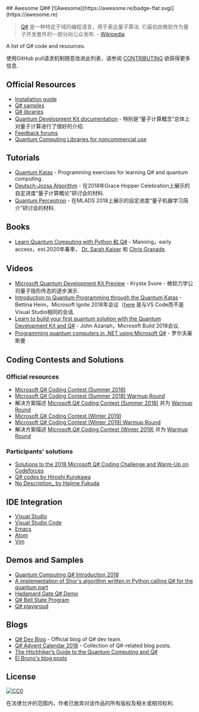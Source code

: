 <div class="github-widget" data-repo="ebraminio/awesome-qsharp"></div>
## Awesome Q## [![Awesome](https://awesome.re/badge-flat.svg)](https://awesome.re)

> [Q#](https://docs.microsoft.com/en-us/quantum/)  是一种特定于域的编程语言，用于表达量子算法.  它最初由微软作为量子开发套件的一部分向公众发布.   - [Wikipedia](https://en.wikipedia.org/wiki/Q_Sharp)

A list of Q# code and resources.

使用GitHub pull请求机制随意改进此列表，请参阅 [CONTRIBUTING](https://github.com/ebraminio/awesome-qsharp/blob/master/contributing.md) 欲获得更多信息.


## Official Resources
- [Installation guide](https://docs.microsoft.com/en-us/quantum/quantum-installconfig)
- [Q# samples](https://github.com/Microsoft/Quantum)
- [Q# libraries](https://github.com/Microsoft/QuantumLibraries)
- [Quantum Development Kit documentation](https://docs.microsoft.com/quantum/) - 特别是“量子计算概念”总体上对量子计算进行了很好的介绍.
- [Feedback forums](https://quantum.uservoice.com/)
- [Quantum Computing Libraries for noncommercial use](https://github.com/Microsoft/Quantum-NC)

## Tutorials
- [Quantum Katas](https://github.com/Microsoft/QuantumKatas/) - Programming exercises for learning Q# and quantum computing.
- [Deutsch-Jozsa Algorithm](https://github.com/Microsoft/GHC18-IntroToQuantumComputing/) - 在2018年Grace Hopper Celebration上展示的自定进度“量子计算概论”研讨会的材料.
- [Quantum Perceptron](https://github.com/Microsoft/MLADS2018-QuantumML) - 在MLADS 2018上展示的自定进度“量子机器学习简介”研讨会的材料.

## Books
- [Learn Quantum Computing with Python 和 Q#](https://www.manning.com/books/learn-quantum-computing-with-python-和-q-sharp) -  Manning，early access，est.2020年春季， [Dr. Sarah Kaiser](https://www.sckaiser.com/) 和 [Chris Granade](https://www.cgranade.com/).

## Videos
- [Microsoft Quantum Development Kit Preview](https://www.youtube.com/watch?v=v7b4J2INq9c) -  Krysta Svore  - 微软力学公司量子隐形传态的逐步演示.
- [Introduction to Quantum Programming through the Quantum Katas](https://www.youtube.com/watch?v=h3M8OomE19o) -  Bettina Heim，Microsoft Ignite 2018年会议（[here](https://www.youtube.com/watch?v=AjBLsrGgEkY) 是与VS Code而不是Visual Studio相同的会话.
- [Learn to build your first quantum solution with the Quantum Development Kit and Q#](https://www.youtube.com/watch?v=YE4m3yCdcqE) -  John Azariah，Microsoft Build 2018会议.
- [Programming quantum computers in .NET using Microsoft Q#](https://www.youtube.com/watch?v=qOg6weW-IDo) - 罗尔夫豪斯曼

## Coding Contests and Solutions

### Official resources
- [Microsoft Q# Coding Contest (Summer 2018)](https://codeforces.com/contest/1002)
- [Microsoft Q# Coding Contest (Summer 2018) Warmup Round](https://codeforces.com/contest/1001)
- 解决方案描述 [Microsoft Q# Coding Contest (Summer 2018)](https://assets.codeforces.com/rounds/997-998/main-contest-editorial.pdf) 并为 [Warmup Round](https://assets.codeforces.com/rounds/997-998/warmup-editorial.pdf)
- [Microsoft Q# Coding Contest (Winter 2019)](https://codeforces.com/contest/1116)
- [Microsoft Q# Coding Contest (Winter 2019) Warmup Round](https://codeforces.com/contest/1115)
- 解决方案描述 [Microsoft Q# Coding Contest (Winter 2019)](https://codeforces.com/blog/entry/65702) 并为 [Warmup Round](https://assets.codeforces.com/rounds/1115/warmup-editorial.pdf)

### Participants' solutions
- [Solutions to the 2018 Microsoft Q# Coding Challenge and Warm-Up on Codeforces](https://github.com/RobertDurfee/QSharpCodingChallenge)
- [Q# codes by Hiroshi Kurokawa](https://github.com/hkurokawa/QSharpCodingContest2018)
- [No Description_ by Hajime Fukuda](https://github.com/hajifkd/qsharp-vscode)

## IDE Integration
- [Visual Studio](https://marketplace.visualstudio.com/items?itemName=quantum.DevKit)
- [Visual Studio Code](https://marketplace.visualstudio.com/items?itemName=quantum.quantum-devkit-vscode)
- [Emacs](https://github.com/forked-from-1kasper/emacs-qsharp-mode)
- [Atom](https://github.com/ivangabriele/atom-qsharp)
- [Vim](https://github.com/gootorov/q-sharp.vim)

## Demos and Samples
- [Quantum Computing Q# Introduction 2018](https://github.com/Djohnnie/QuantumComputingQSharpIntroduction2018)
- [A implementation of Shor's algorithm written in Python calling Q# for the quantum part](https://github.com/Michaelvll/myQShor)
- [Hadamard Gate Q# Demo](https://github.com/jwulf/HGate)
- [Q# Bell State Program](https://github.com/pktippa/q_sharp_bell_state)
- [Q# playgroud](https://github.com/weize07/Qsharp-playgroud)

## Blogs
- [Q# Dev Blog](https://devblogs.microsoft.com/qsharp/) - Official blog of Q# dev team.
- [Q# Advent Calendar 2018](https://devblogs.microsoft.com/qsharp/q-advent-calendar-2018/) - Collection of Q#-related blog posts.
- [The Hitchhiker’s Guide to the Quantum Computing and Q#](https://blogs.msdn.microsoft.com/uk_faculty_connection/2018/02/26/the-hitchhikers-guide-to-the-quantum-computing-and-q-blog/)
- [El Bruno's blog posts](https://elbruno.com/tag/q/)

## License
[![CC0](http://mirrors.creativecommons.org/presskit/buttons/88x31/svg/cc-zero.svg)](https://creativecommons.org/publicdomain/zero/1.0/)

在法律允许的范围内，作者已放弃对该作品的所有版权及相关或相邻权利.
